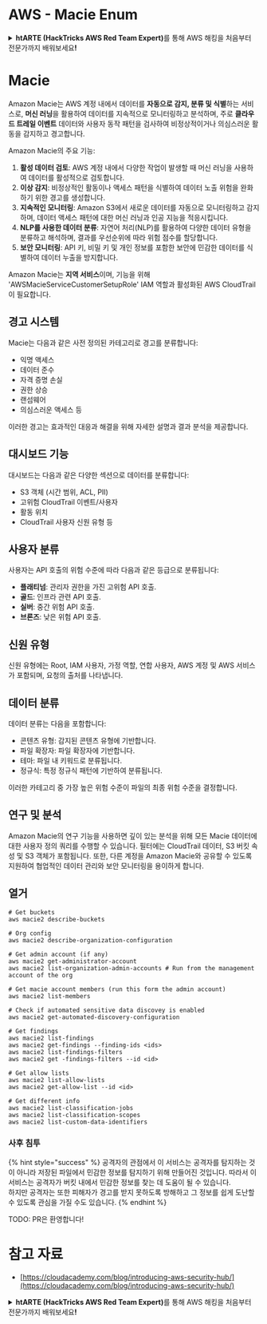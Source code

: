 # AWS - Macie Enum

<details>

<summary><strong>htARTE (HackTricks AWS Red Team Expert)</strong>를 통해 AWS 해킹을 처음부터 전문가까지 배워보세요<strong>!</strong></summary>

HackTricks를 지원하는 다른 방법:

* **회사를 HackTricks에서 광고하거나 HackTricks를 PDF로 다운로드**하려면 [**SUBSCRIPTION PLANS**](https://github.com/sponsors/carlospolop)를 확인하세요!
* [**공식 PEASS & HackTricks 스웨그**](https://peass.creator-spring.com)를 얻으세요.
* [**The PEASS Family**](https://opensea.io/collection/the-peass-family)를 발견하세요. 독점적인 [**NFTs**](https://opensea.io/collection/the-peass-family) 컬렉션입니다.
* 💬 [**Discord 그룹**](https://discord.gg/hRep4RUj7f) 또는 [**텔레그램 그룹**](https://t.me/peass)에 **참여**하거나 **Twitter** 🐦 [**@hacktricks_live**](https://twitter.com/hacktricks_live)**를** **팔로우**하세요.
* **HackTricks**와 **HackTricks Cloud** github 저장소에 PR을 제출하여 **해킹 트릭을 공유**하세요.

</details>

# Macie

Amazon Macie는 AWS 계정 내에서 데이터를 **자동으로 감지, 분류 및 식별**하는 서비스로, **머신 러닝**을 활용하여 데이터를 지속적으로 모니터링하고 분석하며, 주로 **클라우드 트레일 이벤트** 데이터와 사용자 동작 패턴을 검사하여 비정상적이거나 의심스러운 활동을 감지하고 경고합니다.

Amazon Macie의 주요 기능:

1. **활성 데이터 검토**: AWS 계정 내에서 다양한 작업이 발생할 때 머신 러닝을 사용하여 데이터를 활성적으로 검토합니다.
2. **이상 감지**: 비정상적인 활동이나 액세스 패턴을 식별하여 데이터 노출 위험을 완화하기 위한 경고를 생성합니다.
3. **지속적인 모니터링**: Amazon S3에서 새로운 데이터를 자동으로 모니터링하고 감지하며, 데이터 액세스 패턴에 대한 머신 러닝과 인공 지능을 적응시킵니다.
4. **NLP를 사용한 데이터 분류**: 자연어 처리(NLP)를 활용하여 다양한 데이터 유형을 분류하고 해석하며, 결과를 우선순위에 따라 위험 점수를 할당합니다.
5. **보안 모니터링**: API 키, 비밀 키 및 개인 정보를 포함한 보안에 민감한 데이터를 식별하여 데이터 누출을 방지합니다.

Amazon Macie는 **지역 서비스**이며, 기능을 위해 'AWSMacieServiceCustomerSetupRole' IAM 역할과 활성화된 AWS CloudTrail이 필요합니다.

## 경고 시스템

Macie는 다음과 같은 사전 정의된 카테고리로 경고를 분류합니다:

- 익명 액세스
- 데이터 준수
- 자격 증명 손실
- 권한 상승
- 랜섬웨어
- 의심스러운 액세스 등

이러한 경고는 효과적인 대응과 해결을 위해 자세한 설명과 결과 분석을 제공합니다.

## 대시보드 기능

대시보드는 다음과 같은 다양한 섹션으로 데이터를 분류합니다:

- S3 객체 (시간 범위, ACL, PII)
- 고위험 CloudTrail 이벤트/사용자
- 활동 위치
- CloudTrail 사용자 신원 유형 등

## 사용자 분류

사용자는 API 호출의 위험 수준에 따라 다음과 같은 등급으로 분류됩니다:

- **플래티넘**: 관리자 권한을 가진 고위험 API 호출.
- **골드**: 인프라 관련 API 호출.
- **실버**: 중간 위험 API 호출.
- **브론즈**: 낮은 위험 API 호출.

## 신원 유형

신원 유형에는 Root, IAM 사용자, 가정 역할, 연합 사용자, AWS 계정 및 AWS 서비스가 포함되며, 요청의 출처를 나타냅니다.

## 데이터 분류

데이터 분류는 다음을 포함합니다:

- 콘텐츠 유형: 감지된 콘텐츠 유형에 기반합니다.
- 파일 확장자: 파일 확장자에 기반합니다.
- 테마: 파일 내 키워드로 분류됩니다.
- 정규식: 특정 정규식 패턴에 기반하여 분류됩니다.

이러한 카테고리 중 가장 높은 위험 수준이 파일의 최종 위험 수준을 결정합니다.

## 연구 및 분석

Amazon Macie의 연구 기능을 사용하면 깊이 있는 분석을 위해 모든 Macie 데이터에 대한 사용자 정의 쿼리를 수행할 수 있습니다. 필터에는 CloudTrail 데이터, S3 버킷 속성 및 S3 객체가 포함됩니다. 또한, 다른 계정을 Amazon Macie와 공유할 수 있도록 지원하여 협업적인 데이터 관리와 보안 모니터링을 용이하게 합니다.


## 열거
```
# Get buckets
aws macie2 describe-buckets

# Org config
aws macie2 describe-organization-configuration

# Get admin account (if any)
aws macie2 get-administrator-account
aws macie2 list-organization-admin-accounts # Run from the management account of the org

# Get macie account members (run this form the admin account)
aws macie2 list-members

# Check if automated sensitive data discovey is enabled
aws macie2 get-automated-discovery-configuration

# Get findings
aws macie2 list-findings
aws macie2 get-findings --finding-ids <ids>
aws macie2 list-findings-filters
aws macie2 get -findings-filters --id <id>

# Get allow lists
aws macie2 list-allow-lists
aws macie2 get-allow-list --id <id>

# Get different info
aws macie2 list-classification-jobs
aws macie2 list-classification-scopes
aws macie2 list-custom-data-identifiers
```
### 사후 침투

{% hint style="success" %}
공격자의 관점에서 이 서비스는 공격자를 탐지하는 것이 아니라 저장된 파일에서 민감한 정보를 탐지하기 위해 만들어진 것입니다. 따라서 이 서비스는 공격자가 버킷 내에서 민감한 정보를 찾는 데 도움이 될 수 있습니다.\
하지만 공격자는 또한 피해자가 경고를 받지 못하도록 방해하고 그 정보를 쉽게 도난할 수 있도록 관심을 가질 수도 있습니다.
{% endhint %}

TODO: PR은 환영합니다!

# 참고 자료
* [https://cloudacademy.com/blog/introducing-aws-security-hub/](https://cloudacademy.com/blog/introducing-aws-security-hub/)

<details>

<summary><strong>htARTE (HackTricks AWS Red Team Expert)</strong>를 통해 AWS 해킹을 처음부터 전문가까지 배워보세요<strong>!</strong></summary>

HackTricks를 지원하는 다른 방법:

* HackTricks에서 **회사 광고를 보거나 HackTricks를 PDF로 다운로드**하려면 [**SUBSCRIPTION PLANS**](https://github.com/sponsors/carlospolop)를 확인하세요!
* [**공식 PEASS & HackTricks 상품**](https://peass.creator-spring.com)을 구매하세요.
* [**The PEASS Family**](https://opensea.io/collection/the-peass-family)를 발견하세요. 독점적인 [**NFT**](https://opensea.io/collection/the-peass-family) 컬렉션입니다.
* 💬 [**Discord 그룹**](https://discord.gg/hRep4RUj7f) 또는 [**텔레그램 그룹**](https://t.me/peass)에 **참여**하거나 **Twitter** 🐦 [**@hacktricks_live**](https://twitter.com/hacktricks_live)**를** 팔로우하세요.
* **HackTricks**와 **HackTricks Cloud** github 저장소에 PR을 제출하여 여러분의 해킹 기법을 공유하세요.

</details>
